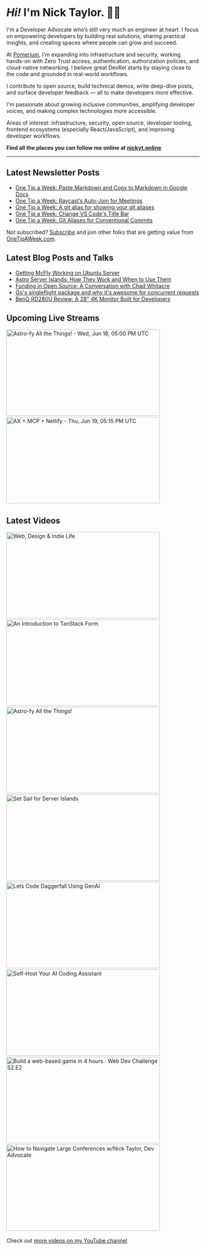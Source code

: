 # <em>Hi!</em> I'm Nick Taylor. 👋🏻

I'm a Developer Advocate who’s still very much an engineer at heart. I focus on empowering developers by building real solutions, sharing practical insights, and creating spaces where people can grow and succeed.

At [Pomerium](https://pomerium.com), I'm expanding into infrastructure and security, working hands-on with Zero Trust access, authentication, authorization policies, and cloud-native networking. I believe great DevRel starts by staying close to the code and grounded in real-world workflows.

I contribute to open source, build technical demos, write deep-dive posts, and surface developer feedback — all to make developers more effective.

I'm passionate about growing inclusive communities, amplifying developer voices, and making complex technologies more accessible.

Areas of interest: infrastructure, security, open source, developer tooling, frontend ecosystems (especially React/JavaScript), and improving developer workflows.

**Find all the places you can follow me online at [nickyt.online](https://nickyt.online)**

---

## Latest Newsletter Posts

<!-- NEWSLETTER-POST-LIST:START -->
- [One Tip a Week: Paste Markdown and Copy to Markdown in Google Docs](https://one-tip-a-week.beehiiv.com/p/one-tip-a-week-paste-markdown-and-copy-to-markdown-in-google-docs)
- [One Tip a Week: Raycast’s Auto-Join for Meetings](https://one-tip-a-week.beehiiv.com/p/one-tip-a-week-raycast-s-auto-join-for-meetings)
- [One Tip a Week: A git alias for showing your git aliases](https://one-tip-a-week.beehiiv.com/p/one-tip-week-git-alias-showing-git-aliases)
- [One Tip a Week: Change VS Code&#39;s Title Bar](https://one-tip-a-week.beehiiv.com/p/one-tip-a-week-change-vs-code-s-title-bar)
- [One Tip a Week: Git Aliases for Conventional Commits](https://one-tip-a-week.beehiiv.com/p/one-tip-a-week-git-aliases-for-conventional-commits)
<!-- NEWSLETTER-POST-LIST:END -->

Not subscribed? [Subscribe](https://onetipaweek.com) and join other folks that are getting value from [OneTipAWeek.com](https://onetipaweek.com).

## Latest Blog Posts and Talks

<!-- BLOG-POST-LIST:START -->
- [Getting McFly Working on Ubuntu Server](https://www.nickyt.co/blog/getting-mcfly-working-on-ubuntu-server-without-losing-your-mind-2k5e/)
- [Astro Server Islands: How They Work and When to Use Them](https://www.nickyt.co/blog/set-sail-for-server-islands-how-they-work-and-when-to-use-them-1p76/)
- [Funding in Open Source: A Conversation with Chad Whitacre](https://www.nickyt.co/blog/funding-in-open-source-a-conversation-with-chad-whitacre-4264/)
- [Go&#39;s singleflight package and why it&#39;s awesome for concurrent requests](https://www.nickyt.co/blog/gos-singleflight-package-and-why-its-awesome-for-concurrent-requests-4122/)
- [BenQ RD280U Review: A 28&quot; 4K Monitor Built for Developers](https://www.nickyt.co/blog/benq-rd280u-review-a-28-4k-monitor-built-for-developers-20d2/)
<!-- BLOG-POST-LIST:END -->

## Upcoming Live Streams

<!-- STREAM-SCHEDULE:START --><aside><a href="https://cfe.dev/talkshows/2full2stack-june2025/" title="Astro-fy All the Things! - Wed, Jun 18, 05:00 PM UTC"><img src="https://cfe.dev/img/banners/2full2stack-061825.png" alt="Astro-fy All the Things! - Wed, Jun 18, 05:00 PM UTC" width="400" height="225" loading="lazy" /></a>&nbsp;&nbsp;<a href="https://www.youtube.com/watch?v=cnPKMjnakvs" title="AX + MCP + Netlify - Thu, Jun 19, 05:15 PM UTC"><img src="https://img.youtube.com/vi/cnPKMjnakvs/maxresdefault.jpg" alt="AX + MCP + Netlify - Thu, Jun 19, 05:15 PM UTC" width="400" height="225" loading="lazy" /></a>&nbsp;&nbsp;</aside><!-- STREAM-SCHEDULE:END -->

## Latest Videos

<!-- VIDEO-LIST:START --><aside><a href="https://www.youtube.com/watch?v=ShUASIwjvcw" title="Web, Design & Indie Life"><img src="https://img.youtube.com/vi/ShUASIwjvcw/maxresdefault.jpg" alt="Web, Design & Indie Life" width="400" height="225" loading="lazy" /></a>&nbsp;&nbsp;<a href="https://www.youtube.com/watch?v=b8FF7RdZeYo" title="An Introduction to TanStack Form"><img src="https://img.youtube.com/vi/b8FF7RdZeYo/maxresdefault.jpg" alt="An Introduction to TanStack Form" width="400" height="225" loading="lazy" /></a>&nbsp;&nbsp;<a href="https://www.youtube.com/watch?v=18zveZHS_zY" title="Astro-fy All the Things!"><img src="https://img.youtube.com/vi/18zveZHS_zY/maxresdefault.jpg" alt="Astro-fy All the Things!" width="400" height="225" loading="lazy" /></a>&nbsp;&nbsp;<a href="https://www.youtube.com/watch?v=YOjFpR3vrEQ" title="Set Sail for Server Islands"><img src="https://img.youtube.com/vi/YOjFpR3vrEQ/maxresdefault.jpg" alt="Set Sail for Server Islands" width="400" height="225" loading="lazy" /></a>&nbsp;&nbsp;<a href="https://www.youtube.com/watch?v=5Xl3UePlOgw" title="Lets Code Daggerfall Using GenAI"><img src="https://img.youtube.com/vi/5Xl3UePlOgw/maxresdefault.jpg" alt="Lets Code Daggerfall Using GenAI" width="400" height="225" loading="lazy" /></a>&nbsp;&nbsp;<a href="https://www.youtube.com/watch?v=MzNAi14IxdE" title="Self-Host Your AI Coding Assistant"><img src="https://img.youtube.com/vi/MzNAi14IxdE/maxresdefault.jpg" alt="Self-Host Your AI Coding Assistant" width="400" height="225" loading="lazy" /></a>&nbsp;&nbsp;<a href="https://www.youtube.com/watch?v=ftYmXoH0V5I" title="Build a web-based game in 4 hours · Web Dev Challenge S2.E2"><img src="https://img.youtube.com/vi/ftYmXoH0V5I/maxresdefault.jpg" alt="Build a web-based game in 4 hours · Web Dev Challenge S2.E2" width="400" height="225" loading="lazy" /></a>&nbsp;&nbsp;<a href="https://www.youtube.com/watch?v=qs6y5gj-0Is" title="How to Navigate Large Conferences w/Nick Taylor, Dev Advocate"><img src="https://img.youtube.com/vi/qs6y5gj-0Is/maxresdefault.jpg" alt="How to Navigate Large Conferences w/Nick Taylor, Dev Advocate" width="400" height="225" loading="lazy" /></a>&nbsp;&nbsp;</aside><!-- VIDEO-LIST:END -->

Check out [more videos on my YouTube channel](https://www.youtube.com/channel/UCBLlEq0co24VFJIMEHNcPOQ)
